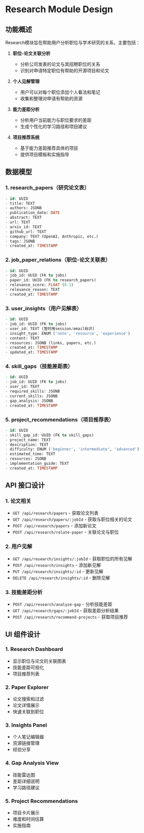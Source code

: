 # Research Module Design

## 功能概述

Research模块旨在帮助用户分析职位与学术研究的关系，主要包括：

1. **职位-论文关联分析**
   - 分析公司发表的论文与其招聘职位的关系
   - 识别对申请特定职位有帮助的开源项目和论文

2. **个人见解管理**
   - 用户可以对每个职位添加个人看法和笔记
   - 收集和整理对申请有帮助的资源

3. **能力差距分析**
   - 分析用户当前能力与职位要求的差距
   - 生成个性化的学习路径和项目建议

4. **项目推荐系统**
   - 基于能力差距推荐具体的项目
   - 提供项目模板和实施指导

## 数据模型

### 1. research_papers（研究论文表）
```sql
- id: UUID
- title: TEXT
- authors: JSONB
- publication_date: DATE
- abstract: TEXT
- url: TEXT
- arxiv_id: TEXT
- github_url: TEXT
- company: TEXT (OpenAI, Anthropic, etc.)
- tags: JSONB
- created_at: TIMESTAMP
```

### 2. job_paper_relations（职位-论文关联表）
```sql
- id: UUID
- job_id: UUID (FK to jobs)
- paper_id: UUID (FK to research_papers)
- relevance_score: FLOAT (0-1)
- relevance_reason: TEXT
- created_at: TIMESTAMP
```

### 3. user_insights（用户见解表）
```sql
- id: UUID
- job_id: UUID (FK to jobs)
- user_id: TEXT (暂时用session/email标识)
- insight_type: ENUM ('note', 'resource', 'experience')
- content: TEXT
- resources: JSONB (links, papers, etc.)
- created_at: TIMESTAMP
- updated_at: TIMESTAMP
```

### 4. skill_gaps（技能差距表）
```sql
- id: UUID
- job_id: UUID (FK to jobs)
- user_id: TEXT
- required_skills: JSONB
- current_skills: JSONB
- gap_analysis: JSONB
- created_at: TIMESTAMP
```

### 5. project_recommendations（项目推荐表）
```sql
- id: UUID
- skill_gap_id: UUID (FK to skill_gaps)
- project_name: TEXT
- description: TEXT
- difficulty: ENUM ('beginner', 'intermediate', 'advanced')
- estimated_time: TEXT
- resources: JSONB
- implementation_guide: TEXT
- created_at: TIMESTAMP
```

## API 接口设计

### 1. 论文相关
- `GET /api/research/papers` - 获取论文列表
- `GET /api/research/papers/:jobId` - 获取与职位相关的论文
- `POST /api/research/papers` - 添加新论文
- `POST /api/research/relate-paper` - 关联论文与职位

### 2. 用户见解
- `GET /api/research/insights/:jobId` - 获取职位的所有见解
- `POST /api/research/insights` - 添加新见解
- `PUT /api/research/insights/:id` - 更新见解
- `DELETE /api/research/insights/:id` - 删除见解

### 3. 技能差距分析
- `POST /api/research/analyze-gap` - 分析技能差距
- `GET /api/research/gaps/:jobId` - 获取差距分析结果
- `POST /api/research/recommend-projects` - 获取项目推荐

## UI 组件设计

### 1. Research Dashboard
- 显示职位与论文的关联图表
- 技能差距可视化
- 项目推荐列表

### 2. Paper Explorer
- 论文搜索和过滤
- 论文详情展示
- 快速关联到职位

### 3. Insights Panel
- 个人笔记编辑器
- 资源链接管理
- 经验分享

### 4. Gap Analysis View
- 技能雷达图
- 差距详细说明
- 学习路径建议

### 5. Project Recommendations
- 项目卡片展示
- 难度和时间估算
- 实施指南